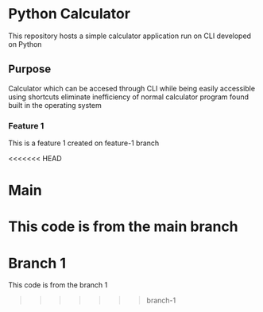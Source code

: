 # Python Calculator

This repository hosts a simple calculator application run on CLI developed on Python

## Purpose

Calculator which can be accesed through CLI while being easily accessible using shortcuts eliminate inefficiency of normal calculator program found built in the operating system   

### Feature 1

This is a feature 1 created on feature-1 branch

<<<<<<< HEAD
# Main

This code is from the main branch
=======
# Branch 1

This code is from the branch 1
>>>>>>> branch-1
